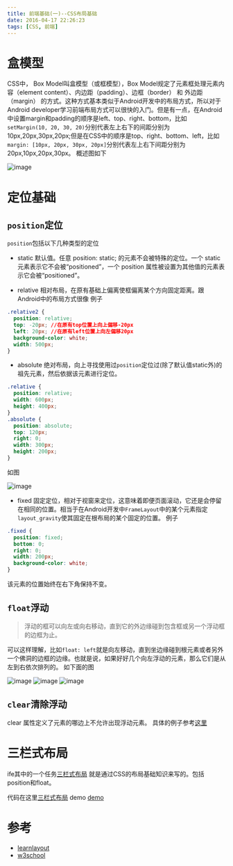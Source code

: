 ```yaml
---
title: 前端基础(一)--CSS布局基础
date: 2016-04-17 22:26:23
tags: [CSS, 前端]
---
```


# 盒模型

CSS中， Box Model叫盒模型（或框模型），Box Model规定了元素框处理元素内容（element content）、内边距（padding）、边框（border） 和 外边距（margin） 的方式。这种方式基本类似于Android开发中的布局方式，所以对于Android developer学习前端布局方式可以很快的入门。但是有一点，在Android中设置margin和padding的顺序是left、top、right、bottom，比如``setMargin(10, 20, 30, 20)``分别代表左上右下的间距分别为10px,20px,30px,20px;但是在CSS中的顺序是top、right、bottom、left，比如``margin: [10px, 20px, 30px, 20px]``分别代表左上右下间距分别为20px,10px,20px,30px。
概述图如下

![image](https://raw.githubusercontent.com/w4lle/w4lle.github.io/post/source/uploads/box-model.png)

# 定位基础

## ``position``定位

``position``包括以下几种类型的定位

* static 默认值。任意 position: static; 的元素不会被特殊的定位。一个 static 元素表示它不会被“positioned”，一个 position 属性被设置为其他值的元素表示它会被“positioned”。

* relative 相对布局，在原有基础上偏离使框偏离某个方向固定距离。跟Android中的布局方式很像
例子

```css
.relative2 {
  position: relative;
  top: -20px; //在原有top位置上向上偏移-20px
  left: 20px; //在原有left位置上向左偏移20px
  background-color: white;
  width: 500px;
}
```
* absolute 绝对布局，向上寻找使用过``position``定位过(除了默认值static外)的祖先元素，然后依据该元素进行定位。

```css
.relative {
  position: relative;
  width: 600px;
  height: 400px;
}
.absolute {
  position: absolute;
  top: 120px;
  right: 0;
  width: 300px;
  height: 200px;
}
```

如图

![image](https://raw.githubusercontent.com/w4lle/w4lle.github.io/post/source/uploads/absolute.png)

* fixed 固定定位，相对于视窗来定位，这意味着即便页面滚动，它还是会停留在相同的位置。相当于在Android开发中``FrameLayout``中的某个元素指定``layout_gravity``使其固定在根布局的某个固定的位置。
例子

```css
.fixed {
  position: fixed;
  bottom: 0;
  right: 0;
  width: 200px;
  background-color: white;
}
```
该元素的位置始终在右下角保持不变。

## ``float``浮动

> 浮动的框可以向左或向右移动，直到它的外边缘碰到包含框或另一个浮动框的边框为止。

可以这样理解，比如``float: left``就是向左移动，直到坐边缘碰到根元素或者另外一个佛洞的边框的边缘。也就是说，如果好好几个向左浮动的元素，那么它们是从左到右依次排列的。
如下面的图

![image](https://raw.githubusercontent.com/w4lle/w4lle.github.io/post/source/uploads/float1.png)
![image](https://raw.githubusercontent.com/w4lle/w4lle.github.io/post/source/uploads/float2.png)
![image](https://raw.githubusercontent.com/w4lle/w4lle.github.io/post/source/uploads/float3.png)

## ``clear``清除浮动

clear 属性定义了元素的哪边上不允许出现浮动元素。
具体的例子参考[这里](http://zh.learnlayout.com/clear.html)

# 三栏式布局

ife其中的一个任务[三栏式布局](http://ife.baidu.com/task/detail?taskId=3)
就是通过CSS的布局基础知识来写的。包括position和float。

代码在这里[三栏式布局](https://github.com/w4lle/ife_baidu/tree/master/task3)
demo [demo](http://w4lle.github.io/ife_baidu/task3/task3.html)

# 参考

* [learnlayout](http://zh.learnlayout.com/)
* [w3school](http://www.w3school.com.cn/css/css_positioning.asp)